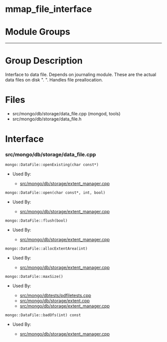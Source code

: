 # mmap\_file\_interface

# Module Groups

-------------

# Group Description
Interface to data file. Depends on journaling module. These are the actual data files on disk  "<dbname>. ". Handles file preallocation.

# Files
- src/mongo/db/storage/data\_file.cpp   (mongod, tools)
- src/mongo/db/storage/data\_file.h

# Interface

### src/mongo/db/storage/data\_file.cpp

<div></div>

    mongo::DataFile::openExisting(char const*)

- Used By:

    - [src/mongo/db/storage/extent\_manager.cpp](../storage\_layer\_structure)

<div></div>

    mongo::DataFile::open(char const*, int, bool)

- Used By:

    - [src/mongo/db/storage/extent\_manager.cpp](../storage\_layer\_structure)

<div></div>

    mongo::DataFile::flush(bool)

- Used By:

    - [src/mongo/db/storage/extent\_manager.cpp](../storage\_layer\_structure)

<div></div>

    mongo::DataFile::allocExtentArea(int)

- Used By:

    - [src/mongo/db/storage/extent\_manager.cpp](../storage\_layer\_structure)

<div></div>

    mongo::DataFile::maxSize()

- Used By:

    - [src/mongo/dbtests/pdfiletests.cpp](../unit\_tests)
    - [src/mongo/db/storage/extent.cpp](../storage\_layer\_structure)
    - [src/mongo/db/storage/extent\_manager.cpp](../storage\_layer\_structure)

<div></div>

    mongo::DataFile::badOfs(int) const

- Used By:

    - [src/mongo/db/storage/extent\_manager.cpp](../storage\_layer\_structure)

